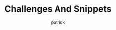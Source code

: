 ---
layout: post
title:  "Challenges And Snippets"
author: patrick
categories: [Programming, Challenges]
image: assets/images/coding.jpg
beforetoc: ""
toc: 
---
